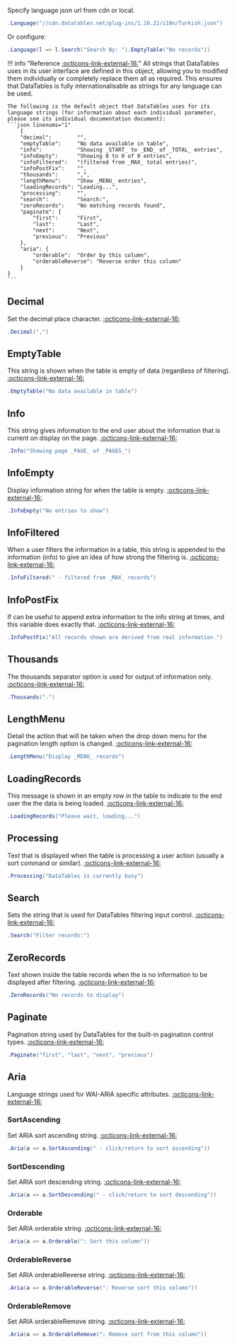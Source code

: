 Specify language json url from cdn or local.
```csharp
.Language("//cdn.datatables.net/plug-ins/1.10.22/i18n/Turkish.json")
```
Or configure:
```csharp
.Language(l => l.Search("Search By: ").EmptyTable("No records"))
```

!!! info "Reference [:octicons-link-external-16:](https://datatables.net/reference/option/language)"
	All strings that DataTables uses in its user interface are defined in this object, allowing you to modified them individually or completely replace them all as required. 
	This ensures that DataTables is fully internationalisable as strings for any language can be used.
	
	The following is the default object that DataTables uses for its language strings (for information about each individual parameter, please see its individual documentation document):
	```json linenums="1"
		{
		"decimal":        "",
		"emptyTable":     "No data available in table",
		"info":           "Showing _START_ to _END_ of _TOTAL_ entries",
		"infoEmpty":      "Showing 0 to 0 of 0 entries",
		"infoFiltered":   "(filtered from _MAX_ total entries)",
		"infoPostFix":    "",
		"thousands":      ",",
		"lengthMenu":     "Show _MENU_ entries",
		"loadingRecords": "Loading...",
		"processing":     "",
		"search":         "Search:",
		"zeroRecords":    "No matching records found",
		"paginate": {
			"first":      "First",
			"last":       "Last",
			"next":       "Next",
			"previous":   "Previous"
		},
		"aria": {
			"orderable":  "Order by this column",
			"orderableReverse": "Reverse order this column"
		}
	}
	```

## Decimal
Set the decimal place character. 
[:octicons-link-external-16:](https://datatables.net/reference/option/language.decimal)
```csharp
.Decimal(",")
```

## EmptyTable
This string is shown when the table is empty of data (regardless of filtering). 
[:octicons-link-external-16:](https://datatables.net/reference/option/language.emptyTable)
```csharp
.EmptyTable("No data available in table")
```

## Info
This string gives information to the end user about the information that is current on display on the page. 
[:octicons-link-external-16:](https://datatables.net/reference/option/language.info)
```csharp
.Info("Showing page _PAGE_ of _PAGES_")
```

## InfoEmpty
Display information string for when the table is empty. 
[:octicons-link-external-16:](https://datatables.net/reference/option/language.infoEmpty)
```csharp
.InfoEmpty("No entries to show")
```

## InfoFiltered
When a user filters the information in a table, this string is appended to the information (info) to give an idea of how strong the filtering is. 
[:octicons-link-external-16:](https://datatables.net/reference/option/language.infoFiltered)
```csharp
.InfoFiltered(" - filtered from _MAX_ records")
```

## InfoPostFix
If can be useful to append extra information to the info string at times, and this variable does exactly that. 
[:octicons-link-external-16:](https://datatables.net/reference/option/language.infoPostFix)
```csharp
.InfoPostFix("All records shown are derived from real information.")
```

## Thousands
The thousands separator option is used for output of information only. 
[:octicons-link-external-16:](https://datatables.net/reference/option/language.thousands)
```csharp
.Thousands(".")
```

## LengthMenu
Detail the action that will be taken when the drop down menu for the pagination length option is changed. 
[:octicons-link-external-16:](https://datatables.net/reference/option/language.lengthMenu)
```csharp
.LengthMenu("Display _MENU_ records")
```

## LoadingRecords
This message is shown in an empty row in the table to indicate to the end user the the data is being loaded. 
[:octicons-link-external-16:](https://datatables.net/reference/option/language.loadingRecords)
```csharp
.LoadingRecords("Please wait, loading...")
```

## Processing
Text that is displayed when the table is processing a user action (usually a sort command or similar). 
[:octicons-link-external-16:](https://datatables.net/reference/option/language.processing)
```csharp
.Processing("DataTables is currently busy")
```

## Search
Sets the string that is used for DataTables filtering input control. 
[:octicons-link-external-16:](https://datatables.net/reference/option/language.search)
```csharp
.Search("Filter records:")
```

## ZeroRecords
Text shown inside the table records when the is no information to be displayed after filtering. 
[:octicons-link-external-16:](https://datatables.net/reference/option/language.zeroRecords)
```csharp
.ZeroRecords("No records to display")
```

## Paginate
Pagination string used by DataTables for the built-in pagination control types. 
[:octicons-link-external-16:](https://datatables.net/reference/option/language.paginate)
```csharp
.Paginate("first", "last", "next", "previous")
```

## Aria
Language strings used for WAI-ARIA specific attributes. 
[:octicons-link-external-16:](https://datatables.net/reference/option/language.aria)

### SortAscending
Set ARIA sort ascending string.
[:octicons-link-external-16:](https://datatables.net/reference/option/language.aria.sortAscending)
```csharp
.Aria(a => a.SortAscending(" - click/return to sort ascending"))
```

### SortDescending
Set ARIA sort descending string.
[:octicons-link-external-16:](https://datatables.net/reference/option/language.aria.sortDescending)
```csharp
.Aria(a => a.SortDescending(" - click/return to sort descending"))
```

### Orderable
Set ARIA orderable string.
[:octicons-link-external-16:](https://datatables.net/reference/option/language.aria.orderable)
```csharp
.Aria(a => a.Orderable(": Sort this column"))
```

### OrderableReverse
Set ARIA orderableReverse string.
[:octicons-link-external-16:](https://datatables.net/reference/option/language.aria.orderableReverse)
```csharp
.Aria(a => a.OrderableReverse(": Reverse sort this column"))
```

### OrderableRemove
Set ARIA orderableRemove string.
[:octicons-link-external-16:](https://datatables.net/reference/option/language.aria.orderableRemove)
```csharp
.Aria(a => a.OrderableRemove(": Remove sort from this column"))
```
